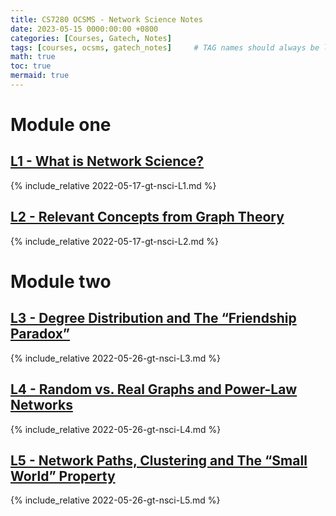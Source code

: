 ```yaml
---
title: CS7280 OCSMS - Network Science Notes
date: 2023-05-15 0000:00:00 +0800
categories: [Courses, Gatech, Notes]
tags: [courses, ocsms, gatech_notes]     # TAG names should always be lowercase
math: true
toc: true
mermaid: true
---
```


# Module one

## [L1 - What is Network Science?](../gt-nsci-L1)

{% include_relative 2022-05-17-gt-nsci-L1.md %}


## [L2 - Relevant Concepts from Graph Theory](../gt-nsci-L2)

{% include_relative 2022-05-17-gt-nsci-L2.md %}

# Module two

## [L3 - Degree Distribution and The “Friendship Paradox”](../gt-nsci-L3)

{% include_relative 2022-05-26-gt-nsci-L3.md %}

## [L4 - Random vs. Real Graphs and Power-Law Networks](../gt-nsci-L4)

{% include_relative 2022-05-26-gt-nsci-L4.md %}

## [L5 - Network Paths, Clustering and The “Small World” Property](../gt-nsci-L5)

{% include_relative 2022-05-26-gt-nsci-L5.md %}

<!-- # Module three -->

<!-- # Module four -->

<!-- # Module five -->